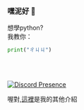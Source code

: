 ### 嘿泥好 👋

想學python?</br>
我教你：</br>
```py
print("ㄔㄐㄐ")
```
</br></br>

[![Discord Presence](https://lanyard.cnrad.dev/api/851062442330816522)](https://discord.com/users/851062442330816522)

喔對,[這裡](https://hansnana.xyz)是我的其他介紹
